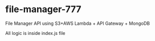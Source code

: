 # file-manager-777
File Manager API using S3+AWS Lambda + API Gateway + MongoDB


All logic is inside index.js file

